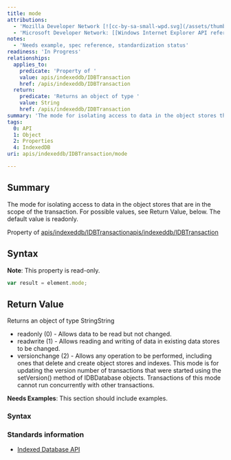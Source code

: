 ```yaml
---
title: mode
attributions:
  - 'Mozilla Developer Network [![cc-by-sa-small-wpd.svg](/assets/thumb/8/8c/cc-by-sa-small-wpd.svg/120px-cc-by-sa-small-wpd.svg.png)](http://creativecommons.org/licenses/by-sa/3.0/us/): [Article](https://developer.mozilla.org/en-US/docs/IndexedDB/IDBTransaction)'
  - 'Microsoft Developer Network: [[Windows Internet Explorer API reference](http://msdn.microsoft.com/en-us/library/ie/hh828809%28v=vs.85%29.aspx) Article]'
notes:
  - 'Needs example, spec reference, standardization status'
readiness: 'In Progress'
relationships:
  applies_to:
    predicate: 'Property of '
    value: apis/indexeddb/IDBTransaction
    href: /apis/indexeddb/IDBTransaction
  return:
    predicate: 'Returns an object of type '
    value: String
    href: /apis/indexeddb/IDBTransaction
summary: 'The mode for isolating access to data in the object stores that are in the scope of the transaction. For possible values, see Return Value, below. The default value is readonly.'
tags:
  0: API
  1: Object
  2: Properties
  4: IndexedDB
uri: apis/indexeddb/IDBTransaction/mode

---
```

## Summary

The mode for isolating access to data in the object stores that are in the scope of the transaction. For possible values, see Return Value, below. The default value is readonly.

Property of [apis/indexeddb/IDBTransaction](/apis/indexeddb/IDBTransaction)[apis/indexeddb/IDBTransaction](/apis/indexeddb/IDBTransaction)

## Syntax

**Note**: This property is read-only.

``` js
var result = element.mode;
```

## Return Value

Returns an object of type StringString

-   readonly (0) - Allows data to be read but not changed.
-   readwrite (1) - Allows reading and writing of data in existing data stores to be changed.
-   versionchange (2) - Allows any operation to be performed, including ones that delete and create object stores and indexes. This mode is for updating the version number of transactions that were started using the setVersion() method of IDBDatabase objects. Transactions of this mode cannot run concurrently with other transactions.

**Needs Examples**: This section should include examples.

### Syntax

### Standards information

-   [Indexed Database API](http://go.microsoft.com/fwlink/p/?LinkId=224519)
